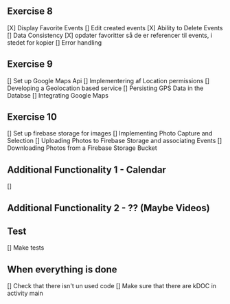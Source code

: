 ## Exercise 8
[X] Display Favorite Events
[] Edit created events
[X] Ability to Delete Events
[] Data Consistency
[X] opdater favoritter så de er referencer til events, i stedet for kopier
[] Error handling


## Exercise 9
[] Set up Google Maps Api
[] Implementering af Location permissions
[] Developing a Geolocation based service
[] Persisting GPS Data in the Databse
[] Integrating Google Maps


## Exercise 10
[] Set up firebase storage for images
[] Implementing Photo Capture and Selection
[] Uploading Photos to Firebase Storage and associating Events
[] Downloading Photos from a Firebase Storage Bucket


## Additional Functionality 1 - Calendar
[] 

## Additional Functionality 2 - ?? (Maybe Videos)

## Test
[] Make tests

## When everything is done
[] Check that there isn't un used code
[] Make sure that there are kDOC in activity main